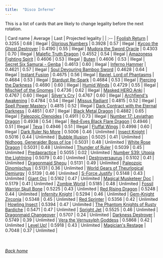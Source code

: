 ```yaml
---
title:  "Disco Inferno"
---
```


This is a list of cards that are likely to change legality before the next rotation.

| Card name | Average | Last | Projected legality |
| :-- |
[Foolish Return](https://db.ygoprodeck.com/card/?search=Foolish%20Return) | 0.3255 | 0.68 | Illegal |
[Glorious Numbers](https://db.ygoprodeck.com/card/?search=Glorious%20Numbers) | 0.3928 | 0.57 | Illegal |
[Kycoo the Ghost Destroyer](https://db.ygoprodeck.com/card/?search=Kycoo%20the%20Ghost%20Destroyer) | 0.4190 | 0.55 | Illegal |
[Mudora the Sword Oracle](https://db.ygoprodeck.com/card/?search=Mudora%20the%20Sword%20Oracle) | 0.4303 | 0.70 | Illegal |
[Malefic Truth Dragon](https://db.ygoprodeck.com/card/?search=Malefic%20Truth%20Dragon) | 0.4552 | 0.54 | Illegal |
[Amazoness Fighting Spirit](https://db.ygoprodeck.com/card/?search=Amazoness%20Fighting%20Spirit) | 0.4606 | 0.53 | Illegal |
[Buten](https://db.ygoprodeck.com/card/?search=Buten) | 0.4606 | 0.53 | Illegal |
[Secret Six Samurai - Genba](https://db.ygoprodeck.com/card/?search=Secret%20Six%20Samurai%20-%20Genba) | 0.4613 | 0.60 | Illegal |
[Inferno Hammer](https://db.ygoprodeck.com/card/?search=Inferno%20Hammer) | 0.4621 | 0.57 | Illegal |
[Soul Devouring Bamboo Sword](https://db.ygoprodeck.com/card/?search=Soul%20Devouring%20Bamboo%20Sword) | 0.4628 | 0.64 | Illegal |
[Instant Fusion](https://db.ygoprodeck.com/card/?search=Instant%20Fusion) | 0.4675 | 0.56 | Illegal |
[Raviel, Lord of Phantasms](https://db.ygoprodeck.com/card/?search=Raviel,%20Lord%20of%20Phantasms) | 0.4684 | 0.53 | Illegal |
[Stardust Re-Spark](https://db.ygoprodeck.com/card/?search=Stardust%20Re-Spark) | 0.4684 | 0.53 | Illegal |
[Piercing the Darkness](https://db.ygoprodeck.com/card/?search=Piercing%20the%20Darkness) | 0.4690 | 0.60 | Illegal |
[Humid Winds](https://db.ygoprodeck.com/card/?search=Humid%20Winds) | 0.4729 | 0.55 | Illegal |
[Mischief of the Gnomes](https://db.ygoprodeck.com/card/?search=Mischief%20of%20the%20Gnomes) | 0.4736 | 0.62 | Illegal |
[Masked HERO Anki](https://db.ygoprodeck.com/card/?search=Masked%20HERO%20Anki) | 0.4767 | 0.60 | Illegal |
[Silver's Cry](https://db.ygoprodeck.com/card/?search=Silver's%20Cry) | 0.4767 | 0.60 | Illegal |
[Archfiend's Awakening](https://db.ygoprodeck.com/card/?search=Archfiend's%20Awakening) | 0.4784 | 0.54 | Illegal |
[Missus Radiant](https://db.ygoprodeck.com/card/?search=Missus%20Radiant) | 0.4815 | 0.52 | Illegal |
[Spell Power Mastery](https://db.ygoprodeck.com/card/?search=Spell%20Power%20Mastery) | 0.4815 | 0.52 | Illegal |
[Dark Contract with the Eternal Darkness](https://db.ygoprodeck.com/card/?search=Dark%20Contract%20with%20the%20Eternal%20Darkness) | 0.4851 | 0.67 | Illegal |
[Black Metal Dragon](https://db.ygoprodeck.com/card/?search=Black%20Metal%20Dragon) | 0.4882 | 0.65 | Illegal |
[Paleozoic Olenoides](https://db.ygoprodeck.com/card/?search=Paleozoic%20Olenoides) | 0.4911 | 0.73 | Illegal |
[Number 17: Leviathan Dragon](https://db.ygoprodeck.com/card/?search=Number%2017:%20Leviathan%20Dragon) | 0.4938 | 0.54 | Illegal |
[Red-Eyes Black Flare Dragon](https://db.ygoprodeck.com/card/?search=Red-Eyes%20Black%20Flare%20Dragon) | 0.4946 | 0.51 | Illegal |
[Teva](https://db.ygoprodeck.com/card/?search=Teva) | 0.4946 | 0.51 | Illegal |
[Fluffal Wings](https://db.ygoprodeck.com/card/?search=Fluffal%20Wings) | 0.4998 | 0.60 | Illegal |
[Dark Ruler No More](https://db.ygoprodeck.com/card/?search=Dark%20Ruler%20No%20More) | 0.5006 | 0.46 | Unlimited |
[Insect Knight](https://db.ygoprodeck.com/card/?search=Insect%20Knight) | 0.5016 | 0.44 | Unlimited |
[Bubble Illusion](https://db.ygoprodeck.com/card/?search=Bubble%20Illusion) | 0.5025 | 0.41 | Unlimited |
[Nidhogg, Generaider Boss of Ice](https://db.ygoprodeck.com/card/?search=Nidhogg,%20Generaider%20Boss%20of%20Ice) | 0.5031 | 0.48 | Unlimited |
[White Rose Dragon](https://db.ygoprodeck.com/card/?search=White%20Rose%20Dragon) | 0.5031 | 0.48 | Unlimited |
[Thunder of Ruler](https://db.ygoprodeck.com/card/?search=Thunder%20of%20Ruler) | 0.5039 | 0.45 | Unlimited |
[Predapractice](https://db.ygoprodeck.com/card/?search=Predapractice) | 0.5055 | 0.02 | Unlimited |
[Number S39: Utopia the Lightning](https://db.ygoprodeck.com/card/?search=Number%20S39:%20Utopia%20the%20Lightning) | 0.5079 | 0.40 | Unlimited |
[Destroyersaurus](https://db.ygoprodeck.com/card/?search=Destroyersaurus) | 0.5102 | 0.41 | Unlimited |
[Dragonmaid Sheou](https://db.ygoprodeck.com/card/?search=Dragonmaid%20Sheou) | 0.5131 | 0.49 | Unlimited |
[Paleozoic Dinomischus](https://db.ygoprodeck.com/card/?search=Paleozoic%20Dinomischus) | 0.5131 | 0.36 | Unlimited |
[World Gears of Theurlogical Demiurgy](https://db.ygoprodeck.com/card/?search=World%20Gears%20of%20Theurlogical%20Demiurgy) | 0.5139 | 0.46 | Unlimited |
[S-Force Justify](https://db.ygoprodeck.com/card/?search=S-Force%20Justify) | 0.5148 | 0.43 | Unlimited |
[Giant Orc](https://db.ygoprodeck.com/card/?search=Giant%20Orc) | 0.5162 | 0.47 | Unlimited |
[Magical Musketeer Doc](https://db.ygoprodeck.com/card/?search=Magical%20Musketeer%20Doc) | 0.5179 | 0.41 | Unlimited |
[Zombie World](https://db.ygoprodeck.com/card/?search=Zombie%20World) | 0.5185 | 0.48 | Unlimited |
[Fossil Warrior Skull Bone](https://db.ygoprodeck.com/card/?search=Fossil%20Warrior%20Skull%20Bone) | 0.5225 | 0.43 | Unlimited |
[Red Rising Dragon](https://db.ygoprodeck.com/card/?search=Red%20Rising%20Dragon) | 0.5248 | 0.44 | Unlimited |
[Infernity Knight](https://db.ygoprodeck.com/card/?search=Infernity%20Knight) | 0.5294 | 0.46 | Unlimited |
[Gem-Knight Zirconia](https://db.ygoprodeck.com/card/?search=Gem-Knight%20Zirconia) | 0.5348 | 0.45 | Unlimited |
[Red Sprinter](https://db.ygoprodeck.com/card/?search=Red%20Sprinter) | 0.5356 | 0.42 | Unlimited |
[Howling Insect](https://db.ygoprodeck.com/card/?search=Howling%20Insect) | 0.5394 | 0.47 | Unlimited |
[The Phantom Knights of Rusty Bardiche](https://db.ygoprodeck.com/card/?search=The%20Phantom%20Knights%20of%20Rusty%20Bardiche) | 0.5471 | 0.47 | Unlimited |
[Spright Jet](https://db.ygoprodeck.com/card/?search=Spright%20Jet) | 0.5525 | 0.46 | Unlimited |
[Dragonmaid Changeover](https://db.ygoprodeck.com/card/?search=Dragonmaid%20Changeover) | 0.5707 | 0.24 | Unlimited |
[Darkness Destroyer](https://db.ygoprodeck.com/card/?search=Darkness%20Destroyer) | 0.5749 | 0.39 | Unlimited |
[Vera the Vernusylph Goddess](https://db.ygoprodeck.com/card/?search=Vera%20the%20Vernusylph%20Goddess) | 0.5868 | 0.42 | Unlimited |
[Level Up!](https://db.ygoprodeck.com/card/?search=Level%20Up!) | 0.5918 | 0.43 | Unlimited |
[Magician's Restage](https://db.ygoprodeck.com/card/?search=Magician's%20Restage) | 0.7048 | 0.37 | Unlimited |

<br>

###### [Back home](index)